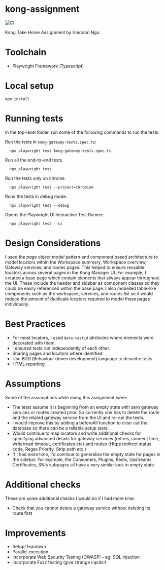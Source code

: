 # kong-assignment
![CI](https://github.com/rusty22/kong-assignment/actions/workflows/playwright.yml/badge.svg)

Kong Take Home Assignment by Glendon Ngo.

# Toolchain
- Playwright Framework (Typescript)

# Local setup
```
npm install
```

# Running tests

In the top-level folder, run some of the following commands to run the tests:

Run the tests in `kong-gateway-tests.spec.ts`:
```
  npx playwright test kong-gateway-tests.spec.ts
```

Run all the end-to-end tests.
```
  npx playwright test
```

Run the tests only on chrome
``` 
  npx playwright test --project=chromium
```

Runs the tests in debug mode.
```  
  npx playwright test --debug
```

Opens the Playwright UI Interactive Test Runner:
```
  npx playwright test --ui
```

# Design Considerations

I used the *page object model* pattern and component based architecture to model locators within the Workspace summary, Workspace overview, Gateway services, and routes pages. This helped to ensure reusable locators across several pages in the Kong Manager UI. For example, I created a base page which contain elements that always appear throughout the UI. These include the header and sidebar as component classes so they could be easily referenced within the base page. I also modelled table-like components such as the workspace, services, and routes list so it would reduce the amount of duplicate locators required to model these pages individually.

# Best Practices
- For most locators, I used `data-testid` attributes where elements were decorated with them.
- I ensured tests run independently of each other.
- Sharing pages and locators where identified
- Use BDD (Behaviour driven development) language to describe tests
- HTML reporting

# Assumptions
Some of the assumptions while doing this assignment were:

- The tests assume it is beginning from an empty state with zero gateway services or routes created prior. So currently one has to delete the route and the related gateway service from the UI and re-run the tests.
- I would improve this by adding a beforeAll function to clear out the database so there can be a reliable setup state.
- Would continue to map locators and write additional checks for specifying advanced details for gateway services (retries, connect time, write/read timeout, certificates etc) and routes (Https redirect status code, Regex Priority, Strip path etc.)
- If I had more time, I'd continue to generalize the empty state for pages in the sidebar. For example, the Consumers, Plugins, Redis, Upstreams, Certificates, SNIs subpages all have a very similar look in empty state.

# Additional checks

These are some additional checks I would do if I had more time:
- Check that you cannot delete a gateway service without deleting its route first

# Improvements
- Setup/Teardown
- Parallel execution
- Incorporate Web Security Testing (OWASP) - eg. SQL injection
- Incorporate Fuzz testing (give strange inputs!)